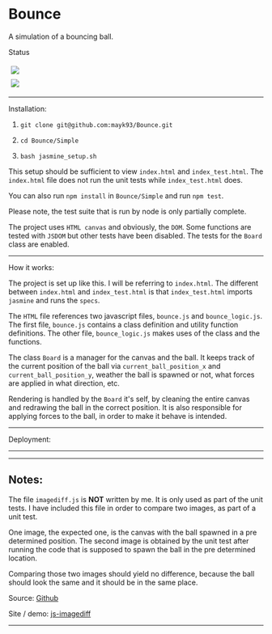 # Bounce
A simulation of a bouncing ball.

<div>
    <p>Status</p>
</div>

<div style="padding: 5px">
    <a href="https://travis-ci.org/mayk93/Bounce">
        <img src="https://travis-ci.org/mayk93/Bounce.svg?branch=master">
    </a>
</div>

<div style="padding: 5px">
    <a href="https://coveralls.io/github/mayk93/Bounce?branch=master">
        <img src="https://coveralls.io/repos/github/mayk93/Bounce/badge.svg?branch=master">
    </a>
</div>

---

Installation:

1. `git clone git@github.com:mayk93/Bounce.git`

2. `cd Bounce/Simple`

3. `bash jasmine_setup.sh`

This setup should be sufficient to view `index.html` and `index_test.html`.
The `index.html` file does not run the unit tests while `index_test.html` does.

You can also run `npm install` in `Bounce/Simple` and run `npm test`.

Please note, the test suite that is run by node is only partially complete.

The project uses `HTML canvas` and obviously, the `DOM`. Some functions are tested with `JSDOM`
but other tests have been disabled. The tests for the `Board` class are enabled.
   
---

How it works:

The project is set up like this. I will be referring to `index.html`. The different between
`index.html` and `index_test.html` is that `index_test.html` imports `jasmine` and runs the `specs`.
 
The `HTML` file references two javascript files, `bounce.js` and `bounce_logic.js`. The first file,
`bounce.js` contains a class definition and utility function definitions. The other file, `bounce_logic.js`
makes uses of the class and the functions.

The class `Board` is a manager for the canvas and the ball. It keeps track of the current position of
the ball via `current_ball_position_x` and `current_ball_position_y`, weather the ball is spawned or not,
what forces are applied in what direction, etc.

Rendering is handled by the `Board` it's self, by cleaning the entire canvas and redrawing the ball in
the correct position. It is also responsible for applying forces to the ball, in order to make it behave
is intended.

---

Deployment:

---
   
---
   
Notes:
---

The file `imagediff.js` is **NOT** written by me. It is only used as part of the unit tests.
I have included this file in order to compare two images, as part of a unit test.

One image, the expected one, is the canvas with the ball spawned in a pre determined position. 
The second image is obtained by the unit test after running the code that is supposed to spawn the
ball in the pre determined location.
 
Comparing those two images should yield no difference, because the ball should look the same and
it should be in the same place.

Source: [Github](https://github.com/HumbleSoftware/js-imagediff) 

Site / demo: [js-imagediff](http://humblesoftware.github.io/js-imagediff/)

---